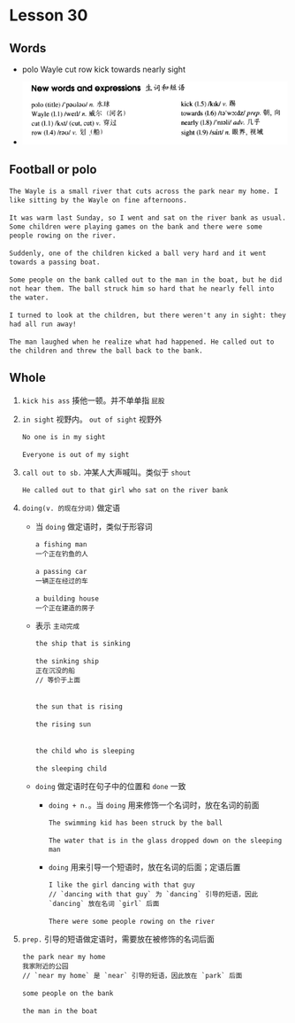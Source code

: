 # Lesson 30

## Words

- polo Wayle cut row kick towards nearly sight

- ![Words](../../../Images/Part2/03/words-30.png)

## Football or polo

```
The Wayle is a small river that cuts across the park near my home. I like sitting by the Wayle on fine afternoons.

It was warm last Sunday, so I went and sat on the river bank as usual. Some children were playing games on the bank and there were some people rowing on the river.

Suddenly, one of the children kicked a ball very hard and it went towards a passing boat.

Some people on the bank called out to the man in the boat, but he did not hear them. The ball struck him so hard that he nearly fell into the water.

I turned to look at the children, but there weren't any in sight: they had all run away!

The man laughed when he realize what had happened. He called out to the children and threw the ball back to the bank.
```

## Whole

1. `kick his ass` 揍他一顿。并不单单指 `屁股`

2. `in sight` 视野内。 `out of sight` 视野外

   ```
   No one is in my sight

   Everyone is out of my sight
   ```

3. `call out to sb.` 冲某人大声喊叫。类似于 `shout`

   ```
   He called out to that girl who sat on the river bank
   ```

4. `doing(v. 的现在分词)` 做定语

   - 当 `doing` 做定语时，类似于形容词

     ```
     a fishing man
     一个正在钓鱼的人

     a passing car
     一辆正在经过的车

     a building house
     一个正在建造的房子
     ```

   - 表示 `主动完成`

     ```
     the ship that is sinking

     the sinking ship
     正在沉没的船
     // 等价于上面


     the sun that is rising

     the rising sun


     the child who is sleeping

     the sleeping child
     ```

   - `doing` 做定语时在句子中的位置和 `done` 一致

     - `doing + n.`。当 `doing` 用来修饰一个名词时，放在名词的前面

       ```
       The swimming kid has been struck by the ball

       The water that is in the glass dropped down on the sleeping man
       ```

     - `doing` 用来引导一个短语时，放在名词的后面；定语后置

       ```
       I like the girl dancing with that guy
       // `dancing with that guy` 为 `dancing` 引导的短语，因此 `dancing` 放在名词 `girl` 后面

       There were some people rowing on the river
       ```

5. `prep.` 引导的短语做定语时，需要放在被修饰的名词后面

   ```
   the park near my home
   我家附近的公园
   // `near my home` 是 `near` 引导的短语，因此放在 `park` 后面

   some people on the bank

   the man in the boat
   ```
